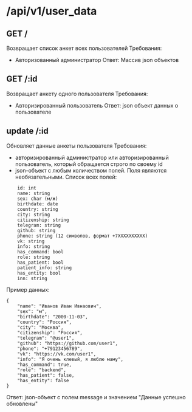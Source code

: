 # /api/v1/user_data

## GET /

Возвращает список анкет всех пользователей
Требования:
- Авторизованный администратор
Ответ: Массив json объектов

## GET /:id

Возвращает анкету одного пользователя
Требования:
- Авторизированный пользователь
Ответ: json объект данных о пользователе


## update /:id

Обновляет данные анкеты пользователя
Требования:
- авторизированный администратор или авторизированный пользователь, который обращается строго по своему id
- json-объект с любым количеством полей. Поля являются необязательными. Список всех полей:
```
    id: int
    name: string
    sex: char (м/ж)
    birthdate: date
    country: string
    city: string
    citizenship: string
    telegram: string
    github: string
    phone: string (12 символов, формат +7XXXXXXXXXX)
    vk: string
    info: string
    has_command: bool
    role: string
    has_patient: bool
    patient_info: string
    has_entity: bool
    inn: string
```
Пример данных:
```
{
    "name": "Иванов Иван Ивнаович",
    "sex": "м",
    "birthdate": "2000-11-03",
    "country": "Россия",
    "city": "Москва",
    "citizenship": "Россия",
    "telegram": "@user1",
    "github": "https://github.com/user1",
    "phone": "+79123456789",
    "vk": "https://vk.com/user1",
    "info": "Я очень клевый, я люблю маму",
    "has_command": true,
    "role": "backend",
    "has_patient": false,
    "has_entity": false
}
```
Ответ: json-объект с полем message и значением "Данные успешно обновлены"